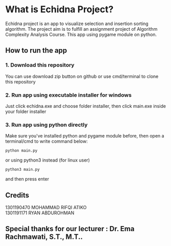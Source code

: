 # What is Echidna Project?
Echidna project is an app to visualize selection and insertion sorting algorithm. The project aim is to fulfill an assignment project of Algorithm Complexity Analysis Course. This app using pygame module on python.

## How to run the app
### 1. Download this repository
You can use download zip button on github or use cmd/terminal to clone this repository
### 2. Run app using executable installer for windows
Just click echidna.exe and choose folder installer, then click main.exe inside your folder installer
### 3. Run app using python directly
Make sure you've installed python and pygame module before, then open a terminal/cmd to write command below:
```
python main.py
```
or using python3 instead (for linux user)
```
python3 main.py
```
and then press enter

## Credits
1301190470 MOHAMMAD RIFQI ATIKO <br>
1301191171 RYAN ABDUROHMAN 

## Special thanks for our lecturer : Dr. Ema Rachmawati, S.T., M.T..

